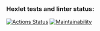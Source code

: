 ### Hexlet tests and linter status:
[![Actions Status](https://github.com/ORiverB/frontend-project-44/workflows/hexlet-check/badge.svg)](https://github.com/ORiverB/frontend-project-44/actions)
[![Maintainability](https://api.codeclimate.com/v1/badges/692879786ca87b1f0465/maintainability)](https://codeclimate.com/github/ORiverB/frontend-project-44/maintainability)

